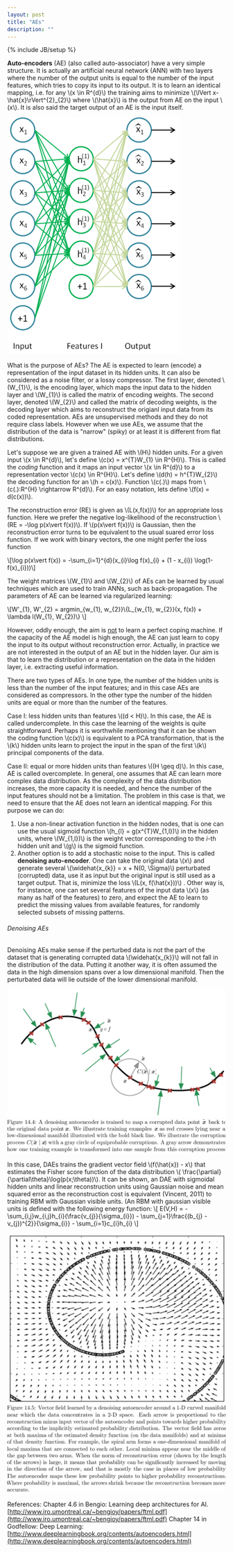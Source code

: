 ```yaml
---
layout: post
title: "AEs"
description: ""
---
```

{% include JB/setup %}

**Auto-encoders** (AE) (also called auto-associator) have a very simple structure. It is actually an artificial neural network (ANN) with two layers where the number of the output units is equal to the number of the input features, which tries to copy its input to its output. It is to learn an identical mapping, i.e. for any \\(x \in R^{d}\\) the training aims to minimize \\(\lVert x-\hat{x}\rVert^{2}_{2}\\) where \\(\hat{x}\\) is the output from AE on the input \\(x\\). It is also said the target output of an AE is the input itself. 

![ae1](./images/ae1.png)

What is the purpose of AEs? The AE is expected to learn (encode) a representation of the input dataset in its hidden units. It can also be considered as a noise filter, or a lossy compressor. The first layer, denoted \\(W_{1}\\), is the encoding layer, which maps the input data to the hidden layer and \\(W_{1}\\)  is called the matrix of encoding weights. The second layer, denoted \\(W_{2}\\) and called the matrix of decoding weights, is the decoding layer which aims to reconstruct the origianl input data from its coded representation. AEs are unsupervised methods and they do not require class labels. However when we use AEs, we assume that the distribution of the data is "narrow" (spiky) or at least it is different from flat distributions.

Let's suppose we are given a trained AE with \\(H\\) hidden units. For a given input \\(x \in R^{d}\\), let's define \\(c(x) = x^{T}W_{1} \in R^{H}\\). This is called the *coding* function and it maps an input vector \\(x \in R^{d}\\) to a representation vector \\(c(x) \in R^{H}\\). Let's define \\(d(h) = h^{T}W_{2}\\) the decoding function for an \\(h = c(x)\\). Function \\(c(.)\\) maps from \\(c(.):R^{H} \rightarrow R^{d}\\). For an easy notation, lets define \\(f(x) = d(c(x))\\).

The reconstruction error (RE) is given as \\(L(x,f(x))\\) for an appropriate loss function. Here we prefer the negative log-likelihood of the reconstruction \\(RE = -\log p(x\vert f(x))\\). If \\(p(x\vert f(x))\\) is Gaussian, then the reconstruction error turns to be equivalent to the usual suared error loss function. If we work with binary vectors, the one might perfer the loss function

\\[\log p(x\vert f(x)) = -\sum_{i=1}^{d}(x_{i}\log f(x)\_{i} + (1 - x\_{i}) \log(1-f(x)\_{i}))\\]

The weight matrices \\(W_{1}\\) and \\(W_{2}\\) of AEs can be learned by usual techniques which are used to train ANNs, such as back-propagation. The parameters of AE can be learned via regularized learning:

\\[W'\_{1}, W'\_{2} = argmin_{w_{1}, w_{2}}\\{L_{w_{1}, w_{2}}(x, f(x)) + \lambda l(W_{1}, W_{2})\\} \\]

However, oddly enough, the aim is <span style="text-decoration: underline">not</span> to learn a perfect coping machine. If the capacity of the AE model is high enough, the AE can just learn to copy the input to its output without reconstruction error. Actually, in practice we are not interested in the output of an AE but in the hidden layer. Our aim is that to learn the distribution or a representation on the data in the hidden layer, i.e. extracting useful information.

There are two types of AEs. In one type, the number of the hidden units is less than the number of the input features; and in this case AEs are considered as compressors. In the other type the number of the hidden units are equal or more than the number of the features.

Case I: less hidden units than features \\((d < H)\\). In this case, the AE is called undercomplete. In this case the learning of the weights is quite straightforward. Perhaps it is worthwhile mentioning that it can be shown the coding function \\(c(x)\\)  is equivalent to a PCA transformation, that is the \\(k\\) hidden units learn to project the input in the span of the first \\(k\\) principal components of the data.

Case II: equal or more hidden units than features \\((H \geq d)\\). In this case, AE is called overcomplete. In general, one assumes that AE can learn more complex data distribution. As the complexity of the data distribution increases, the more capacity it is needed, and hence the number of the input features should not be a limitation. 
The problem in this case is that, we need to ensure that the AE does not learn an identical mapping. For this purpose we can do:

1. Use a non-linear activation function in the hidden nodes, that is one can use the usual sigmoid function \\(h_{l} = g(x^{T}W_{1,l})\\) in the hidden units, where \\(W_{1,l})\\) is the weight vector corresponding to the *i*-th hidden unit and \\(g\\) is the sigmoid function.
2. Another option is to add a stochastic noise to the input. This is called **denoising auto-encoder**. One can take the original data \\(x\\) and generate several \\(\widehat{x_{k}} = x + N(0, \Sigma)\\) perturbated (corrupted) data, use it as input but the original input is still used as a target output. That is, minimize the loss \\(L(x, f(\hat{x}))\\) . Other way is, for instance, one can set several features of the input data \\(x\\) (as many as half of the features) to zero, and expect the AE to learn to predict the missing values from available features, for randomly selected subsets of missing patterns. 


###### Denoising AEs
Denoising AEs make sense if the perturbed data is not the part of the dataset that is generating corrupted data \\(\widehat{x_{k}}\\) will not fall in the distribution of the data. Putting it another way, it is often assumed the data in the high dimension spans over a low dimensional manifold. Then the perturbated data will lie outside of the lower dimensional manifold.

![ae2](./images/ae2.png)
![ae3](./images/ae3.png)

In this case, DAEs trains the gradient vector field \\(f(\hat{x}) - x\\) that estimates the Fisher score function of the data distribution \\( \frac{\partial}{\partial\theta}\log(p(x;\theta))\\). It can be shown, an DAE with sigmoidal hidden units and linear reconstruction units using Gaussian noise and mean squared error as the reconstruction cost is equivalent (Vincent, 2011) to training RBM with Gaussian visible units. (An RBM with gaussian visible units is defined with the following energy function:
\\[ E(V,H) = -\sum_{i,j}w_{i,j}h_{i}(\frac{v_{j}}{\sigma_{i}}) - \sum_{j=1}\frac{(b_{j} - v_{j})^{2}}{\sigma_{i}} - \sum_{i=1}c_{i}h_{i} \\]

![ae4](./images/ae4.png)
![ae5](./images/ae5.png)

References:
Chapter 4.6 in Bengio: Learning deep architectures for AI. [http://www.iro.umontreal.ca/~bengioy/papers/ftml.pdf](http://www.iro.umontreal.ca/~bengioy/papers/ftml.pdf)
Chapter 14 in Godfellow: Deep Learning: [http://www.deeplearningbook.org/contents/autoencoders.html](http://www.deeplearningbook.org/contents/autoencoders.html)